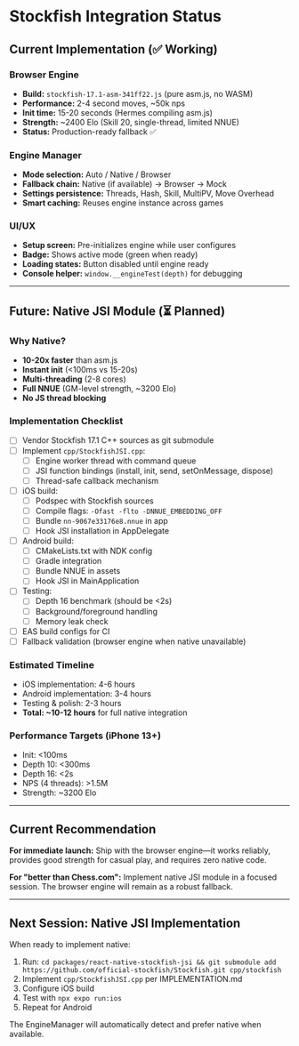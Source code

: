 # Stockfish Integration Status

## Current Implementation (✅ Working)

### Browser Engine
- **Build:** `stockfish-17.1-asm-341ff22.js` (pure asm.js, no WASM)
- **Performance:** 2-4 second moves, ~50k nps
- **Init time:** 15-20 seconds (Hermes compiling asm.js)
- **Strength:** ~2400 Elo (Skill 20, single-thread, limited NNUE)
- **Status:** Production-ready fallback ✅

### Engine Manager
- **Mode selection:** Auto / Native / Browser
- **Fallback chain:** Native (if available) → Browser → Mock
- **Settings persistence:** Threads, Hash, Skill, MultiPV, Move Overhead
- **Smart caching:** Reuses engine instance across games

### UI/UX
- **Setup screen:** Pre-initializes engine while user configures
- **Badge:** Shows active mode (green when ready)
- **Loading states:** Button disabled until engine ready
- **Console helper:** `window.__engineTest(depth)` for debugging

---

## Future: Native JSI Module (⏳ Planned)

### Why Native?
- **10-20x faster** than asm.js
- **Instant init** (<100ms vs 15-20s)
- **Multi-threading** (2-8 cores)
- **Full NNUE** (GM-level strength, ~3200 Elo)
- **No JS thread blocking**

### Implementation Checklist

- [ ] Vendor Stockfish 17.1 C++ sources as git submodule
- [ ] Implement `cpp/StockfishJSI.cpp`:
  - [ ] Engine worker thread with command queue
  - [ ] JSI function bindings (install, init, send, setOnMessage, dispose)
  - [ ] Thread-safe callback mechanism
- [ ] iOS build:
  - [ ] Podspec with Stockfish sources
  - [ ] Compile flags: `-Ofast -flto -DNNUE_EMBEDDING_OFF`
  - [ ] Bundle `nn-9067e33176e8.nnue` in app
  - [ ] Hook JSI installation in AppDelegate
- [ ] Android build:
  - [ ] CMakeLists.txt with NDK config
  - [ ] Gradle integration
  - [ ] Bundle NNUE in assets
  - [ ] Hook JSI in MainApplication
- [ ] Testing:
  - [ ] Depth 16 benchmark (should be <2s)
  - [ ] Background/foreground handling
  - [ ] Memory leak check
- [ ] EAS build configs for CI
- [ ] Fallback validation (browser engine when native unavailable)

### Estimated Timeline
- iOS implementation: 4-6 hours
- Android implementation: 3-4 hours
- Testing & polish: 2-3 hours
- **Total: ~10-12 hours** for full native integration

### Performance Targets (iPhone 13+)
- Init: <100ms
- Depth 10: <300ms
- Depth 16: <2s
- NPS (4 threads): >1.5M
- Strength: ~3200 Elo

---

## Current Recommendation

**For immediate launch:** Ship with the browser engine—it works reliably, provides good strength for casual play, and requires zero native code.

**For "better than Chess.com":** Implement native JSI module in a focused session. The browser engine will remain as a robust fallback.

---

## Next Session: Native JSI Implementation

When ready to implement native:

1. Run: `cd packages/react-native-stockfish-jsi && git submodule add https://github.com/official-stockfish/Stockfish.git cpp/stockfish`
2. Implement `cpp/StockfishJSI.cpp` per IMPLEMENTATION.md
3. Configure iOS build
4. Test with `npx expo run:ios`
5. Repeat for Android

The EngineManager will automatically detect and prefer native when available.

